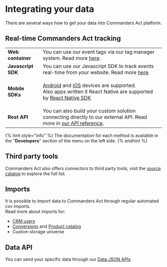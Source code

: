 # Integrating your data

There are several ways how to get your data into Commanders Act platform.

## Real-time Commanders Act tracking

|                    |                                                                                                                                                                                                                                                                                                                                        |
| ------------------ | -------------------------------------------------------------------------------------------------------------------------------------------------------------------------------------------------------------------------------------------------------------------------------------------------------------------------------------- |
| **Web container**  | You can use our event tags via our tag manager system. Read more [here](../features/integrations/sources/sources-catalog/containers.md).                                                                                                                                                                                               |
| **Javascript SDK** | You can use our Javascript SDK to track events real-time from your website. Read more [here](../features/integrations/sources/sources-catalog/js-sdk.md#send-event).                                                                                                                                                                   |
| **Mobile SDKs**    | <p><a href="../features/integrations/sources/sources-catalog/android.md">Android</a> and <a href="../features/integrations/sources/sources-catalog/ios.md">iOS</a> devices are supported.<br>Also apps written it React Native are supported by <a href="https://github.com/TagCommander/react-tag-commander">React Native SDK</a></p> |
| **Rest API**       | You can also build your custom solution connecting directly to our external API. Read more in [our API reference](../features/integrations/sources/sources-catalog/http-tracking-api.md).                                                                                                                                              |

{% hint style="info" %}
The documentation for each method is available in the "**Developers**" section of the menu on the left side.
{% endhint %}

## Third party tools

Commanders Act also offers connectors to third party tools, visit the [source catalog](../features/integrations/sources/sources-catalog/) to explore the full list.

## Imports

It is possible to import data to Commanders Act through regular automated csv imports.\
Read more about imports for:

* [CRM users](../features/integrations/sources/sources-catalog/import-crm-users/users-file-importer.md)
* [Conversions](../features/integrations/sources/sources-catalog/import-conversions/conversions-files-importer.md) and [Product catalog](../features/integrations/sources/sources-catalog/product-catalog/)
* Custom storage universe

## Data API

You can send your specific data through our [Data JSON APIs](../developers/tracking/data-api/)
